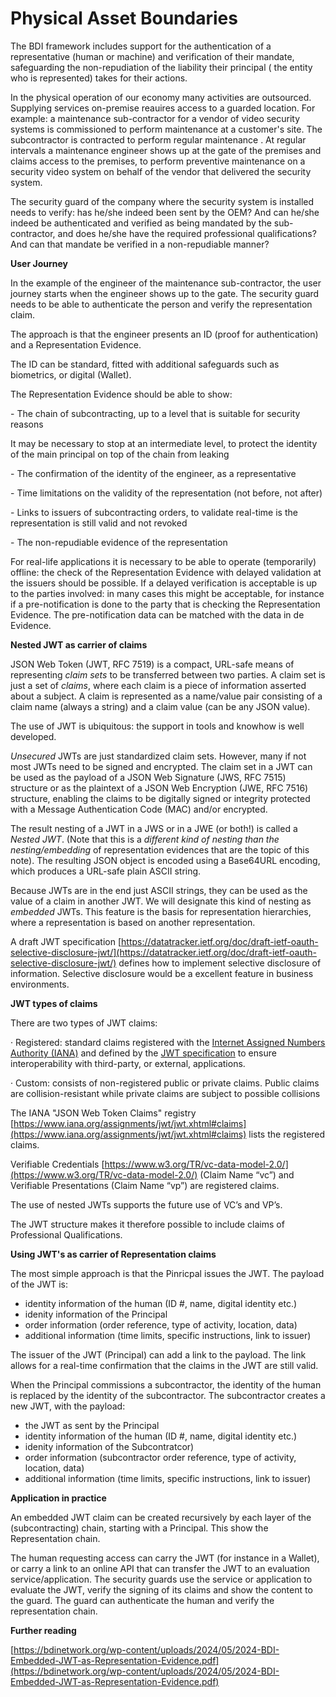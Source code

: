 # Physical Asset Boundaries

The BDI framework includes support for the authentication of a representative (human or machine) and verification of their mandate,  safeguarding the non-repudiation of the liability their principal ( the entity who is represented) takes for their actions.

In the physical operation of our economy many activities are outsourced. Supplying services on-premise reauires access to a guarded location. For example: a maintenance sub-contractor for a vendor of video security systems is commissioned to perform maintenance at a customer's site. The subcontractor is contracted to perform regular maintenance . At regular intervals a maintenance engineer shows up at the gate of the premises and claims access to the premises,  to perform preventive maintenance on a security video system on behalf of the vendor that delivered the security system.

The security guard of the company where the security system is installed needs to verify: has he/she indeed been sent by the OEM? And can he/she indeed be authenticated and verified as being mandated by the sub-contractor, and does he/she have the required professional qualifications? And can that mandate be verified in a non-repudiable manner?

**User Journey**

In the example of the engineer of the maintenance sub-contractor, the user journey starts when the engineer shows up to the gate. The security guard needs to be able to authenticate the person and verify the representation claim.

The approach is that the engineer presents an ID (proof for authentication) and a Representation Evidence.

The ID can be standard, fitted with additional safeguards such as biometrics, or digital (Wallet).

The Representation Evidence should be able to show:

\-          The chain of subcontracting, up to a level that is suitable for security reasons

&#x20;It may be necessary to stop at an intermediate level, to protect the identity of the main principal on top of the chain from leaking

\-          The confirmation of the identity of the engineer, as a representative

\-          Time limitations on the validity of the representation (not before, not after)

\-          Links to issuers of subcontracting orders, to validate real-time is the representation is still valid and not revoked

\-          The non-repudiable evidence of the representation

For real-life applications it is necessary to be able to operate (temporarily) offline: the check of the Representation Evidence with delayed  validation at the issuers should be possible. If a delayed verification is acceptable is up to the parties involved: in many cases this might be acceptable, for instance if a pre-notification is done to the party that is checking the Representation Evidence. The pre-notification data can be matched with the data in de Evidence.

**Nested JWT as carrier of claims**

JSON Web Token (JWT, RFC 7519) is a compact, URL-safe means of representing _claim sets_ to be transferred between two parties.  A claim set is just a set of _claims_, where each claim is a piece of information asserted about a subject.  A claim is represented as a name/value pair consisting of a claim name (always a string) and a claim value (can be any JSON value).

The use of JWT is ubiquitous: the support in tools and knowhow is well developed.

_Unsecured_ JWTs are just standardized claim sets. However, many if not most JWTs need to be signed and encrypted. The claim set in a JWT can be used as the payload of a JSON Web Signature (JWS, RFC 7515) structure or as the plaintext of a JSON Web Encryption (JWE, RFC 7516) structure, enabling the claims to be digitally signed or integrity protected with a Message Authentication Code (MAC) and/or encrypted.

&#x20;The result nesting of a JWT in a JWS or in a JWE (or both!) is called a _Nested JWT_. (Note that this is a _different kind of nesting than the nesting/embedding_ of representation evidences that are the topic of this note). The resulting JSON object is encoded using a Base64URL encoding, which produces a URL-safe plain ASCII string.

Because JWTs are in the end just ASCII strings, they can be used as the value of a claim in another JWT. We will designate this kind of nesting as _embedded_ JWTs. This feature is the basis for representation hierarchies, where a representation is based on another representation.

A draft JWT specification [https://datatracker.ietf.org/doc/draft-ietf-oauth-selective-disclosure-jwt/](https://datatracker.ietf.org/doc/draft-ietf-oauth-selective-disclosure-jwt/) defines how to implement selective disclosure of information. Selective disclosure would be a excellent feature in business environments.

**JWT types of claims**

There are two types of JWT claims:

·         Registered: standard claims registered with the [Internet Assigned Numbers Authority (IANA)](https://www.iana.org/assignments/jwt/jwt.xhtml) and defined by the [JWT specification](https://tools.ietf.org/html/rfc7519) to ensure interoperability with third-party, or external, applications.

·         Custom:  consists of non-registered public or private claims. Public claims are collision-resistant while private claims are subject to possible collisions

The  IANA "JSON Web Token Claims" registry [https://www.iana.org/assignments/jwt/jwt.xhtml#claims](https://www.iana.org/assignments/jwt/jwt.xhtml#claims) lists the registered claims.

Verifiable Credentials [https://www.w3.org/TR/vc-data-model-2.0/](https://www.w3.org/TR/vc-data-model-2.0/)  (Claim Name “vc”) and Verifiable Presentations (Claim Name “vp”) are registered claims.

The use of nested JWTs supports the future use of VC’s and VP’s.

The JWT structure makes it therefore possible to include claims of Professional Qualifications.

**Using JWT's as carrier of Representation claims**

The most simple approach is that the Pinricpal issues the JWT. The payload of the JWT is:

* identity information of the human (ID #, name, digital identity etc.)
* idenity information of the Principal
* order information (order reference, type of activity, location, data)
* additional information (time limits, specific instructions, link to issuer)

The issuer of the JWT (Principal) can add a link to the payload. The link allows for a real-time confirmation that the claims in the JWT are still valid.

When the Principal commissions a subcontractor, the identity of the human is replaced by the identity of the subcontractor. The subcontractor creates a new JWT, with the payload:

* the JWT as sent by the Principal
* identity information of the human (ID #, name, digital identity etc.)
* idenity information of the Subcontratcor)
* order information (subcontractor order reference, type of activity, location, data)
* additional information (time limits, specific instructions, link to issuer)

**Application in practice**

An embedded JWT claim can be created recursively by each layer of the (subcontracting) chain, starting with a Principal. This show the Representation chain.

The human requesting access can carry the JWT  (for instance in a Wallet), or carry a link to an online API that can transfer the JWT to an evaluation service/application. The security guards use the service or application to evaluate the JWT, verify the signing of its claims and show the content to the guard. The guard can authenticate the human and verify the representation chain.

**Further reading**

[https://bdinetwork.org/wp-content/uploads/2024/05/2024-BDI-Embedded-JWT-as-Representation-Evidence.pdf](https://bdinetwork.org/wp-content/uploads/2024/05/2024-BDI-Embedded-JWT-as-Representation-Evidence.pdf)
